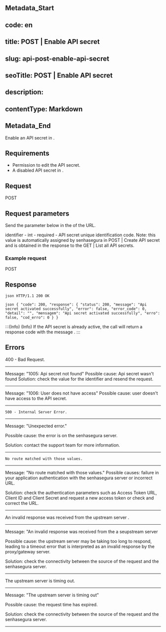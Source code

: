 ## Metadata_Start 
## code: en
## title: POST | Enable API secret 
## slug: api-post-enable-api-secret 
## seoTitle: POST | Enable API secret 
## description:  
## contentType: Markdown 
## Metadata_End
Enable an API secret in .

## Requirements
* Permission to edit the API secret.
* A disabled API secret in .

## Request

 POST 



## Request parameters
Send the parameter below in the  of the URL.

identifier - int - required - API secret unique identification code.
Note: this value is automatically assigned by senhasegura in POST | Create API secret and is obtained in the response to the GET | List all API secrets.


  ### Example request
 POST 
  
  
  
  ## Response
 `json
HTTP/1.1 200 OK
` 
 
`json
{
    "code": 200,
    "response": {
        "status": 200,
        "message": "Api secret activated successfully",
        "error": false,
        "error_code": 0,
        "detail": "",
        "mensagem": "Api secret activated successfully",
        "erro": false,
        "cod_erro": 0
    }
}
`

:::(Info) (Info)
If the API secret is already active, the call will return a  response code with the message .
:::
 
## Errors
 

400 - Bad Request.

***
Message: "1005: Api secret not found"
Possible cause: Api secret wasn't found
Solution:  check the value for the identifier and resend the request.

    
* * *
    
Message: "1006: User does not have access"
Possible cause: user doesn't have access to the API secret.

 ***

    

    500 - Internal Server Error.

***
    
Message: "Unexpected error."

Possible cause: the error is on the senhasegura server.
        
Solution: contact the support team for more information.
    
 ***
 
 
 
    No route matched with those values.

 ***
    
Message: "No route matched with those values."
Possible causes: failure in your application authentication with the senhasegura server or incorrect URL.
        
Solution: check the authentication parameters such as Access Token URL, Client ID and  Client Secret and request a new access token or check and correct the URL.

* * *

     

An invalid response was received from the upstream server
.

*** 
   
Message: "An invalid response was received from the a seupstream server
    
Possible cause: the upstream server may be taking too long to respond, leading to a timeout error that is interpreted as an invalid response by the proxy/gateway server.
        
Solution: check the connectivity between the source of the request and the senhasegura server.
***

     
   


The upstream server is timing out.

*** 
    
Message: "The upstream server is timing out"
    
Possible cause: the request time has expired.
        
Solution: check the connectivity between the source of the request and the senhasegura server.
* * *


     